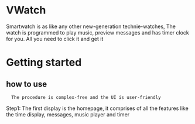# VWatch
  Smartwatch is as like any other new-generation technie-watches, The watch is programmed to play music, preview messages and has timer clock for you. All you need to click it and get it 
  
 # Getting started
 ## how to use
      The procedure is complex-free and the UI is user-friendly
Step1: The first display is the homepage, it comprises of all the features like the time display, messages, music player and timer
